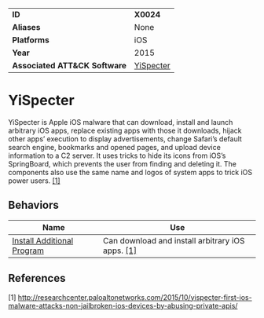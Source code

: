 |||
|---------|------------------------|
|**ID**|**X0024**|
|**Aliases**|None|
|**Platforms**|iOS|
|**Year**| 2015 |
|**Associated ATT&CK Software**|[YiSpecter](https://attack.mitre.org/software/S0311/)|

YiSpecter
=========
YiSpecter is Apple iOS malware that can download, install and launch arbitrary iOS apps, replace existing apps with those it downloads, hijack other apps’ execution to display advertisements, change Safari’s default search engine, bookmarks and opened pages, and upload device information to a C2 server. It uses tricks to hide its icons from iOS’s SpringBoard, which prevents the user from finding and deleting it. The components also use the same name and logos of system apps to trick iOS power users. [[1]](#1)

Behaviors
---------
|Name|Use|
|---------------------|-------------------------------------------------------|
|[Install Additional Program](https://github.com/MBCProject/mbc-markdown/blob/master/execution/install-prog.md)| Can download and install arbitrary iOS apps. [[1]](#1)|

References
----------
<a name="1">[1]</a> http://researchcenter.paloaltonetworks.com/2015/10/yispecter-first-ios-malware-attacks-non-jailbroken-ios-devices-by-abusing-private-apis/
